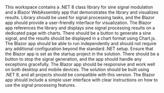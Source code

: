 <!-- Use this file to provide workspace-specific custom instructions to Copilot. For more details, visit https://code.visualstudio.com/docs/copilot/copilot-customization#_use-a-githubcopilotinstructionsmd-file -->

This workspace contains a .NET 8 class library for sine signal modulation and a Blazor WebAssembly app that demonstrates the library and visualizes results.
Library should be used for signal processing tasks, and the Blazor app should provide a user-friendly interface for visualization.
The Blazor app references the library and displays sine signal processing results on a dedicated page with charts.
There should be a button to generate a sine signal, and the results should be displayed in a chart format using Chart.js.
The Blazor app should be able to run independently and should not require any additional configuration beyond the standard .NET setup.
Ensure that the Blazor app is set as the startup project in the solution.
There should be a button to stop the signal generation, and the app should handle any exceptions gracefully.
The Blazor app should be responsive and work well on both desktop and mobile devices.
The solution should be built using .NET 8, and all projects should be compatible with this version.
The Blazor app should include a simple user interface with clear instructions on how to use the signal processing features. 
